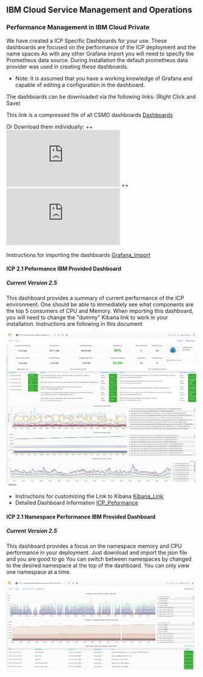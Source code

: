 ## IBM Cloud Service Management and Operations
### Performance Management in IBM Cloud Private
We have created a ICP Specific Dashboards for your use. These dashboards are focused on the performance of the ICP deployment and the name spaces
As with any other Grafana import you will need to specify the Prometheus data source. During installation the default prometheus data provider was used in creating these dashboards.

* Note: It is assumed that you have a working knowledge of Grafana and capable of editing a configuration in the dashboard.

The dashboards can be downloaded via the following links: (Right Click and Save)

This link is a compressed file of all CSMO dashboards [Dashboards](https://github.com/ibm-cloud-architecture/CSMO-ICP/blob/master/grafana/csmodashboards/grafanaICP.tar.gz)  

Or Download them individually:
++![ICP 2.1 Performance Dashboard](https://github.com/ibm-cloud-architecture/CSMO-ICP/blob/master/grafana/csmodashboards/ICP2.1PerformanceIBMProvided.json)
++![ICP 2.1 Namespace Performance](https://github.com/ibm-cloud-architecture/CSMO-ICP/blob/master/grafana/csmodashboards/ICP2.1NamespacesPerformanceIBMProvided.json)

Instructions for importing the dashboards [Grafana_Import](Grafana_Import.md)

#### ICP 2.1 Peformance IBM Provided Dashboard
##### Current Version 2.5
This dashboard provides a summary of current performance of the ICP environment. One should be able to immediately see what components are the top 5 consumers of CPU and Memory.  When importing this dashboard, you will need to change the "dummy" Kibana link to work in your installation. Instructions are following in this document

![ICPPerformance](images/ICPperf1.png)

+ Instructions for customizing the Link to Kibana [Kibana_Link](Edit_Kibana_Link.md)
+ Detailed Dashboard Information [ICP_Peformance](ICP_Performance_Dashboard_Detail.md)


####  ICP 2.1 Namespace Performance IBM Provided Dashboard
##### Current Version 2.5
This dashboard provides a focus on the namespace memory and CPU performance in your deployment. Just download and import the json file and you are good to go
You can switch between namespaces by changed to the desired namespace at the top of the dashboard. You can only view one namespace at a time.

![ICPnamespacePerformance](images/ICPnamspperf1.png)
